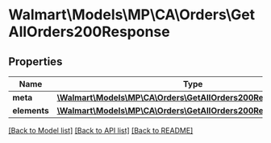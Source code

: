 # Walmart\Models\MP\CA\Orders\GetAllOrders200Response

## Properties

Name | Type | Description | Notes
------------ | ------------- | ------------- | -------------
**meta** | [**\Walmart\Models\MP\CA\Orders\GetAllOrders200ResponseMeta**](GetAllOrders200ResponseMeta.md) |  |
**elements** | [**\Walmart\Models\MP\CA\Orders\GetAllOrders200ResponseElements**](GetAllOrders200ResponseElements.md) |  |


[[Back to Model list]](./) [[Back to API list]](../../../../../README.md#supported-apis) [[Back to README]](../../../../../README.md)
